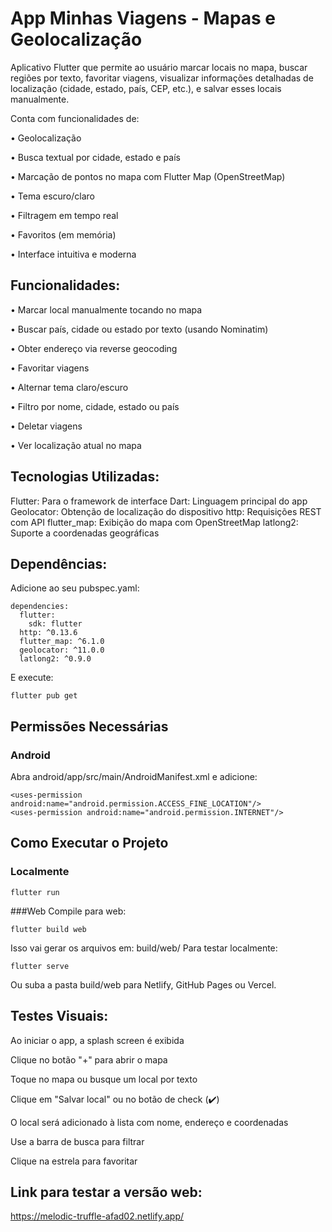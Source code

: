 # App Minhas Viagens - Mapas e Geolocalização

Aplicativo Flutter que permite ao usuário marcar locais no mapa, buscar regiões por texto, favoritar viagens, visualizar informações detalhadas de localização (cidade, estado, país, CEP, etc.), e salvar esses locais manualmente.

Conta com funcionalidades de:

• Geolocalização

• Busca textual por cidade, estado e país

• Marcação de pontos no mapa com Flutter Map (OpenStreetMap)

• Tema escuro/claro

• Filtragem em tempo real

• Favoritos (em memória)

• Interface intuitiva e moderna

## Funcionalidades:
• Marcar local manualmente tocando no mapa

• Buscar país, cidade ou estado por texto (usando Nominatim)

• Obter endereço via reverse geocoding

• Favoritar viagens

• Alternar tema claro/escuro

• Filtro por nome, cidade, estado ou país

• Deletar viagens

• Ver localização atual no mapa

## Tecnologias Utilizadas:

Flutter:	Para o framework de interface
Dart:	Linguagem principal do app
Geolocator:	Obtenção de localização do dispositivo
http:	Requisições REST com API
flutter_map: 	Exibição do mapa com OpenStreetMap
latlong2:	Suporte a coordenadas geográficas

## Dependências:
Adicione ao seu pubspec.yaml:

    dependencies:
      flutter:
        sdk: flutter
      http: ^0.13.6
      flutter_map: ^6.1.0
      geolocator: ^11.0.0
      latlong2: ^0.9.0
E execute:


    flutter pub get
## Permissões Necessárias

### Android

Abra android/app/src/main/AndroidManifest.xml e adicione:


    <uses-permission android:name="android.permission.ACCESS_FINE_LOCATION"/>
    <uses-permission android:name="android.permission.INTERNET"/>

## Como Executar o Projeto
### Localmente

    flutter run

###Web
Compile para web:


    flutter build web

Isso vai gerar os arquivos em: build/web/
Para testar localmente:

    flutter serve

Ou suba a pasta build/web para Netlify, GitHub Pages ou Vercel.

## Testes Visuais:

Ao iniciar o app, a splash screen é exibida

Clique no botão "+" para abrir o mapa

Toque no mapa ou busque um local por texto

Clique em "Salvar local" ou no botão de check (✔️)

O local será adicionado à lista com nome, endereço e coordenadas

Use a barra de busca para filtrar

Clique na estrela para favoritar


 ## Link para testar a versão web:

https://melodic-truffle-afad02.netlify.app/
